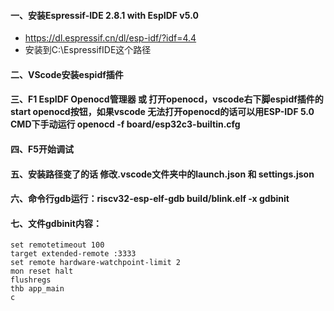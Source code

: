 #### 一、安装Espressif-IDE 2.8.1 with EspIDF v5.0
- https://dl.espressif.cn/dl/esp-idf/?idf=4.4
- 安装到C:\EspressifIDE这个路径

#### 二、VScode安装espidf插件

#### 三、F1 EspIDF Openocd管理器 或 打开openocd，vscode右下脚espidf插件的start openocd按钮，如果vscode 无法打开openocd的话可以用ESP-IDF 5.0 CMD下手动运行 openocd -f board/esp32c3-builtin.cfg

#### 四、F5开始调试

#### 五、安装路径变了的话 修改.vscode文件夹中的launch.json 和 settings.json

#### 六、命令行gdb运行：riscv32-esp-elf-gdb build/blink.elf -x gdbinit 

#### 七、文件gdbinit内容：
```
set remotetimeout 100
target extended-remote :3333
set remote hardware-watchpoint-limit 2
mon reset halt
flushregs
thb app_main
c
```

